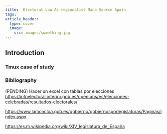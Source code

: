 ```yaml
---
title:  Electoral Law As regionalist Mana Source Spain
tags:  
article_header:
  type: cover
  image:
    src: images/something.jpg
---
```


## Introduction



### Tmux case of study


### Bibliography

(PENDING)
Hacer un excel con tablas por elecciones
https://infoelectoral.interior.gob.es/opencms/es/elecciones-celebradas/resultados-electorales/

https://www.lamoncloa.gob.es/gobierno/gobiernosporlegislaturas/Paginas/index.aspx

https://es.m.wikipedia.org/wiki/XIV_legislatura_de_España
